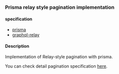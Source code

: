 ### Prisma relay style pagination implementation

#### specification
- [prisma](https://www.prisma.io/)
- [graphql-relay](https://github.com/graphql/graphql-relay-js)

#### Description
Implementation of Relay-style pagination with prisma.

You can check detail pagination specification [here](https://relay.dev/graphql/connections.htm).
